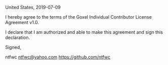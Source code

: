 United States, 2019-07-09

I hereby agree to the terms of the Goxel Individual Contributor License
Agreement v1.0.

I declare that I am authorized and able to make this agreement and sign this
declaration.

Signed,

ntfwc ntfwc@yahoo.com https://github.com/ntfwc

